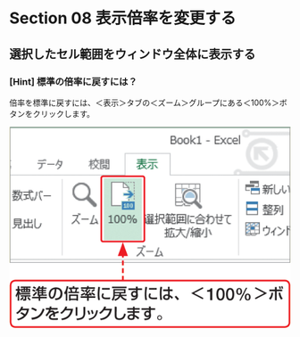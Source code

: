 # Section 08 表示倍率を変更する

## 選択したセル範囲をウィンドウ全体に表示する

### [Hint] 標準の倍率に戻すには？
倍率を標準に戻すには、＜表示＞タブの＜ズーム＞グループにある＜100%＞ボタンをクリックします。

![hint](003.png)

